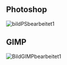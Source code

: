 ## Photoshop

![bildPSbearbeitet1](https://user-images.githubusercontent.com/89905006/178213001-f4ce4741-1bfd-42b5-b908-41fdc7c8f715.jpg)


## GIMP

![BildGIMPbearbeitet1](https://user-images.githubusercontent.com/89905006/178213029-5095943f-c1ee-456b-8ff8-977d9419625c.jpg)

